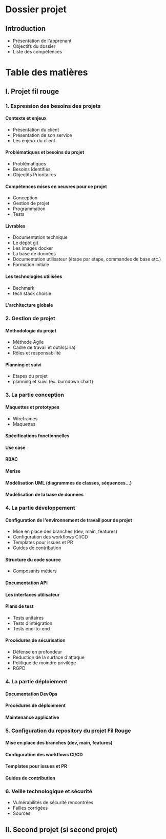 # Dossier projet
## Introduction
- Présentation de l'apprenant
- Objectifs du dossier
- Liste des compétences

# Table des matières
## I. Projet fil rouge 
### 1. Expression des besoins des projets
#### Contexte et enjeux
- Présentation du client
- Présentation de son service
- Les enjeux du client
#### Problématiques et besoins du projet
- Problématiques
- Besoins Identifiés
- Objectifs Prioritaires
#### Compétences mises en oeuvres pour ce projet
- Conception
- Gestion de projet
- Programmation
- Tests
#### Livrables
- Documentation technique
- Le dépôt git
- Les images docker
- La base de données
- Documentation utilisateur (étape par étape, commandes de base etc.)
- Formation initiale
#### Les technologies utilisées
- Bechmark
- tech stack choisie
#### L'architecture globale

### 2. Gestion de projet
#### Méthodologie du projet
- Méthode Agile
- Cadre de travail et outils(Jira)
- Rôles et responsabilité

#### Planning et suivi
- Etapes du projet
- planning et suivi (ex. burndown chart)

### 3. La partie conception
#### Maquettes et prototypes
- Wireframes
- Maquettes
#### Spécifications fonctionnelles
#### Use case
#### RBAC
#### Merise
#### Modélisation UML (diagrammes de classes, séquences...)
#### Modélisation de la base de données

### 4. La partie développement
#### Configuration de l'environnement de travail pour de projet
- Mise en place des branches (dev, main, features)
- Configuration des workflows CI/CD
- Templates pour issues et PR
- Guides de contribution
#### Structure du code source
- Composants métiers
#### Documentation API
#### Les interfaces utilisateur
#### Plans de test
- Tests unitaires
- Tests d'intégration
- Tests end-to-end
#### Procédures de sécurisation
- Défense en profondeur
- Réduction de la surface d'attaque
- Politique de moindre privilège
- RGPD

### 4. La partie déploiement
#### Documentation DevOps
#### Procédures de déploiement
#### Maintenance applicative
         
### 5. Configuration du repository du projet Fil Rouge
#### Mise en place des branches (dev, main, features)
#### Configuration des workflows CI/CD
#### Templates pour issues et PR
#### Guides de contribution

### 6. Veille technologique et sécurité
- Vulnérabilités de sécurité rencontrées
- Failles corrigées
- Sources

## II. Second projet (si second projet)
